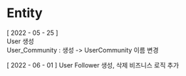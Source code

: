 # Entity

[ 2022 - 05 - 25 ]  
User 생성  
User_Community : 생성 -> UserCommunity 이름 변경

[ 2022 - 06 - 01 ]
User Follower 생성, 삭제 비즈니스 로직 추가